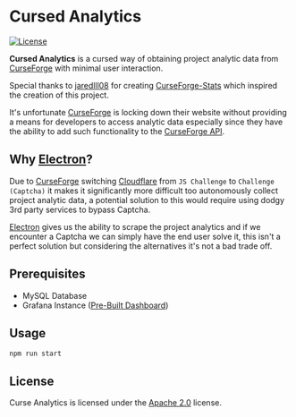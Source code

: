 # Cursed Analytics

[![License](https://lxgaming.github.io/badges/License-Apache%202.0-blue.svg)](https://www.apache.org/licenses/LICENSE-2.0)

**Cursed Analytics** is a cursed way of obtaining project analytic data from [CurseForge](https://www.curseforge.com/) with minimal user interaction.

Special thanks to [jaredlll08](https://github.com/jaredlll08) for creating [CurseForge-Stats](https://github.com/jaredlll08/CurseForge-Stats) which inspired the creation of this project.

It's unfortunate [CurseForge](https://www.curseforge.com/) is locking down their website without providing a means for developers to access analytic data especially since they have the ability to add such functionality to the [CurseForge API](https://authors.curseforge.com/knowledge-base/projects/529-api).

## Why [Electron](https://www.electronjs.org/)?
Due to [CurseForge](https://www.curseforge.com/) switching [Cloudflare](https://www.cloudflare.com/) from `JS Challenge` to `Challenge (Captcha)` it makes it significantly more difficult too autonomously collect project analytic data, a potential solution to this would require using dodgy 3rd party services to bypass Captcha.

[Electron](https://www.electronjs.org/) gives us the ability to scrape the project analytics and if we encounter a Captcha we can simply have the end user solve it, this isn't a perfect solution but considering the alternatives it's not a bad trade off.

## Prerequisites
- MySQL Database
- Grafana Instance ([Pre-Built Dashboard](https://github.com/jaredlll08/CurseForge-Stats/blob/master/grafana-dash.json))

## Usage
`npm run start`

## License
Curse Analytics is licensed under the [Apache 2.0](https://www.apache.org/licenses/LICENSE-2.0) license.
